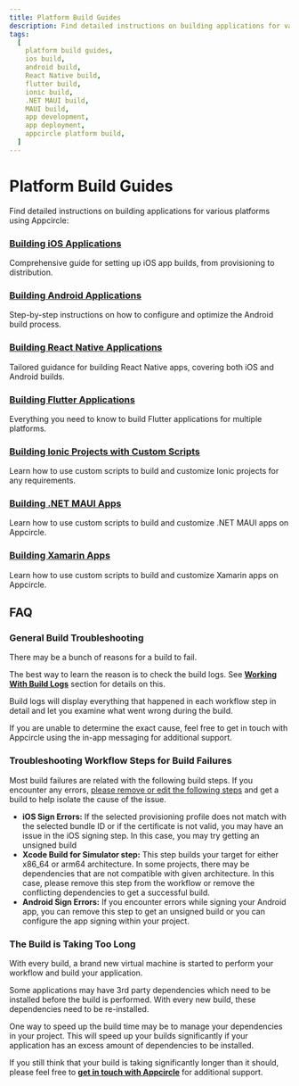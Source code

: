 ```yaml
---
title: Platform Build Guides
description: Find detailed instructions on building applications for various platforms using Appcircle. Learn how to build iOS, Android, React Native, Flutter, and Ionic applications with ease.
tags:
  [
    platform build guides,
    ios build,
    android build,
    React Native build,
    flutter build,
    ionic build,
    .NET MAUI build,
    MAUI build,
    app development,
    app deployment,
    appcircle platform build,
  ]
---
```


# Platform Build Guides

Find detailed instructions on building applications for various platforms using Appcircle:

### [Building iOS Applications](/build/platform-build-guides/building-ios-applications)

Comprehensive guide for setting up iOS app builds, from provisioning to distribution.

### [Building Android Applications](/build/platform-build-guides/building-android-applications)

Step-by-step instructions on how to configure and optimize the Android build process.

### [Building React Native Applications](/build/platform-build-guides/building-react-native-applications)

Tailored guidance for building React Native apps, covering both iOS and Android builds.

### [Building Flutter Applications](/build/platform-build-guides/building-flutter-applications)

Everything you need to know to build Flutter applications for multiple platforms.

### [Building Ionic Projects with Custom Scripts](/build/platform-build-guides/building-ionic-projects-with-custom-scripts)

Learn how to use custom scripts to build and customize Ionic projects for any requirements.

### [Building .NET MAUI Apps](/build/platform-build-guides/building-dotnet-maui-apps)

Learn how to use custom scripts to build and customize .NET MAUI apps on Appcircle.

### [Building Xamarin Apps](/build/platform-build-guides/building-xamarin-apps)

Learn how to use custom scripts to build and customize Xamarin apps on Appcircle.

## FAQ

### General Build Troubleshooting

There may be a bunch of reasons for a build to fail.

The best way to learn the reason is to check the build logs. See [**Working With Build Logs**](/build/build-process-management/binary-actions#working-with-build-logs) section for details on this.

Build logs will display everything that happened in each workflow step in detail and let you examine what went wrong during the build.

If you are unable to determine the exact cause, feel free to get in touch with Appcircle using the in-app messaging for additional support.

### Troubleshooting Workflow Steps for Build Failures

Most build failures are related with the following build steps. If you encounter any errors, [please remove or edit the following steps](/workflows) and get a build to help isolate the cause of the issue.

- **iOS Sign Errors:** If the selected provisioning profile does not match with the selected bundle ID or if the certificate is not valid, you may have an issue in the iOS signing step. In this case, you may try getting an unsigned build
- **Xcode Build for Simulator step:** This step builds your target for either x86_64 or arm64 architecture. In some projects, there may be dependencies that are not compatible with given architecture. In this case, please remove this step from the workflow or remove the conflicting dependencies to get a successful build.
- **Android Sign Errors:** If you encounter errors while signing your Android app, you can remove this step to get an unsigned build or you can configure the app signing within your project.

### The Build is Taking Too Long

With every build, a brand new virtual machine is started to perform your workflow and build your application.

Some applications may have 3rd party dependencies which need to be installed before the build is performed. With every new build, these dependencies need to be re-installed.

One way to speed up the build time may be to manage your dependencies in your project. This will speed up your builds significantly if your application has an excess amount of dependencies to be installed.

If you still think that your build is taking significantly longer than it should, please feel free to [**get in touch with Appcircle**](https://appcircle.io/support/) for additional support.
